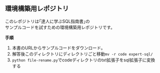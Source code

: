 ## 環境構築用レポジトリ

このレポジトリは｢達人に学ぶSQL指南書｣の  
サンプルコードを試すための環境構築用レポジトリです。  

**手順**

1. 本書のURLからサンプルコードをダウンロード。
1. 解答後このディレクトリにディレクトリごと移動`mv -r code expert-sql/`
1. `python file-rename.py`でcodeディレクトリのtxt拡張子をsql拡張子に変換する
